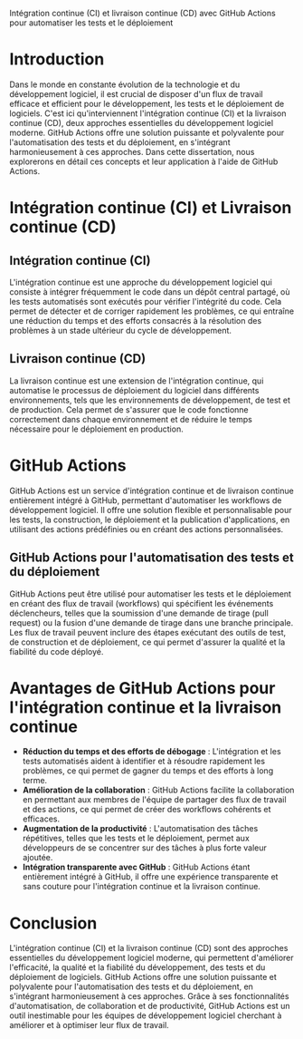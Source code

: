 Intégration continue (CI) et livraison continue (CD) avec GitHub Actions pour automatiser les tests et le déploiement

# Introduction

Dans le monde en constante évolution de la technologie et du développement logiciel, il est crucial de disposer d'un flux de travail efficace et efficient pour le développement, les tests et le déploiement de logiciels. C'est ici qu'interviennent l'intégration continue (CI) et la livraison continue (CD), deux approches essentielles du développement logiciel moderne. GitHub Actions offre une solution puissante et polyvalente pour l'automatisation des tests et du déploiement, en s'intégrant harmonieusement à ces approches. Dans cette dissertation, nous explorerons en détail ces concepts et leur application à l'aide de GitHub Actions.

# Intégration continue (CI) et Livraison continue (CD)

## Intégration continue (CI)

L'intégration continue est une approche du développement logiciel qui consiste à intégrer fréquemment le code dans un dépôt central partagé, où les tests automatisés sont exécutés pour vérifier l'intégrité du code. Cela permet de détecter et de corriger rapidement les problèmes, ce qui entraîne une réduction du temps et des efforts consacrés à la résolution des problèmes à un stade ultérieur du cycle de développement.

## Livraison continue (CD)

La livraison continue est une extension de l'intégration continue, qui automatise le processus de déploiement du logiciel dans différents environnements, tels que les environnements de développement, de test et de production. Cela permet de s'assurer que le code fonctionne correctement dans chaque environnement et de réduire le temps nécessaire pour le déploiement en production.

# GitHub Actions

GitHub Actions est un service d'intégration continue et de livraison continue entièrement intégré à GitHub, permettant d'automatiser les workflows de développement logiciel. Il offre une solution flexible et personnalisable pour les tests, la construction, le déploiement et la publication d'applications, en utilisant des actions prédéfinies ou en créant des actions personnalisées.

## GitHub Actions pour l'automatisation des tests et du déploiement

GitHub Actions peut être utilisé pour automatiser les tests et le déploiement en créant des flux de travail (workflows) qui spécifient les événements déclencheurs, telles que la soumission d'une demande de tirage (pull request) ou la fusion d'une demande de tirage dans une branche principale. Les flux de travail peuvent inclure des étapes exécutant des outils de test, de construction et de déploiement, ce qui permet d'assurer la qualité et la fiabilité du code déployé.

# Avantages de GitHub Actions pour l'intégration continue et la livraison continue

- **Réduction du temps et des efforts de débogage** : L'intégration et les tests automatisés aident à identifier et à résoudre rapidement les problèmes, ce qui permet de gagner du temps et des efforts à long terme.
- **Amélioration de la collaboration** : GitHub Actions facilite la collaboration en permettant aux membres de l'équipe de partager des flux de travail et des actions, ce qui permet de créer des workflows cohérents et efficaces.
- **Augmentation de la productivité** : L'automatisation des tâches répétitives, telles que les tests et le déploiement, permet aux développeurs de se concentrer sur des tâches à plus forte valeur ajoutée.
- **Intégration transparente avec GitHub** : GitHub Actions étant entièrement intégré à GitHub, il offre une expérience transparente et sans couture pour l'intégration continue et la livraison continue.

# Conclusion

L'intégration continue (CI) et la livraison continue (CD) sont des approches essentielles du développement logiciel moderne, qui permettent d'améliorer l'efficacité, la qualité et la fiabilité du développement, des tests et du déploiement de logiciels. GitHub Actions offre une solution puissante et polyvalente pour l'automatisation des tests et du déploiement, en s'intégrant harmonieusement à ces approches. Grâce à ses fonctionnalités d'automatisation, de collaboration et de productivité, GitHub Actions est un outil inestimable pour les équipes de développement logiciel cherchant à améliorer et à optimiser leur flux de travail.